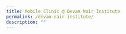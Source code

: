 ```yaml
---
title: Mobile Clinic @ Devan Nair Institute
permalink: /devan-nair-institute/
description: ""
---
```

